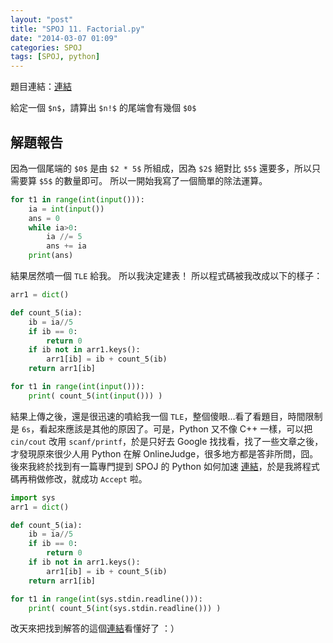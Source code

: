 ```yaml
---
layout: "post"
title: "SPOJ 11. Factorial.py"
date: "2014-03-07 01:09"
categories: SPOJ
tags: [SPOJ, python]
---
```

題目連結：[連結](http://www.spoj.com/problems/FCTRL/)

給定一個 `$n$`，請算出 `$n!$` 的尾端會有幾個 `$0$`

## 解題報告
因為一個尾端的 `$0$` 是由 `$2 * 5$` 所組成，因為 `$2$` 絕對比 `$5$` 還要多，所以只需要算 `$5$` 的數量即可。
所以一開始我寫了一個簡單的除法運算。
```python
for t1 in range(int(input())):
	ia = int(input())
	ans = 0
	while ia>0:
		ia //= 5
		ans += ia
	print(ans)
```
結果居然噴一個 `TLE` 給我。
所以我決定建表！
所以程式碼被我改成以下的樣子：
```python
arr1 = dict()

def count_5(ia):
	ib = ia//5
	if ib == 0:
		return 0
	if ib not in arr1.keys():
		arr1[ib] = ib + count_5(ib)
	return arr1[ib]

for t1 in range(int(input())):
	print( count_5(int(input())) )
```
結果上傳之後，還是很迅速的噴給我一個 `TLE`，整個傻眼…看了看題目，時間限制是 `6s`，看起來應該是其他的原因了。可是，Python 又不像 C++ 一樣，可以把 `cin/cout` 改用 `scanf/printf`，於是只好去 Google 找找看，找了一些文章之後，才發現原來很少人用 Python 在解 OnlineJudge，很多地方都是答非所問，囧。後來我終於找到有一篇專門提到 SPOJ 的 Python 如何加速 [連結](http://ianwitham.wordpress.com/2009/12/18/making-python-programs-run-faster/)，於是我將程式碼再稍做修改，就成功 `Accept` 啦。
```python
import sys
arr1 = dict()

def count_5(ia):
	ib = ia//5
	if ib == 0:
		return 0
	if ib not in arr1.keys():
		arr1[ib] = ib + count_5(ib)
	return arr1[ib]

for t1 in range(int(sys.stdin.readline())):
	print( count_5(int(sys.stdin.readline())) )
```
改天來把找到解答的這個[連結](http://ianwitham.wordpress.com/2009/12/18/making-python-programs-run-faster/)看懂好了 ：）
